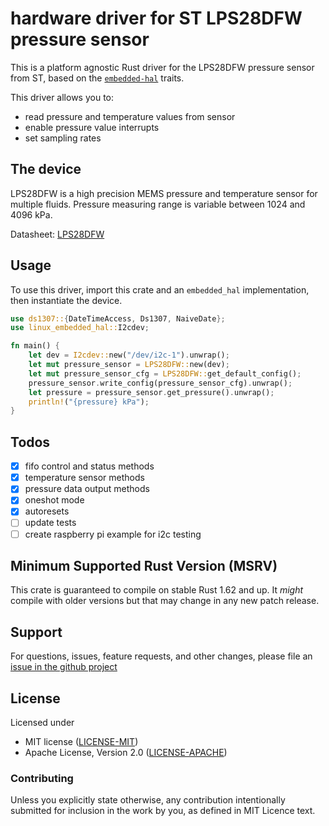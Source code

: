 # hardware driver for ST LPS28DFW pressure sensor

This is a platform agnostic Rust driver for the LPS28DFW pressure sensor from ST,
based on the [`embedded-hal`] traits.

[`embedded-hal`]: https://github.com/rust-embedded/embedded-hal

This driver allows you to:

- read pressure and temperature values from sensor
- enable pressure value interrupts
- set sampling rates

## The device

LPS28DFW is a high precision MEMS pressure and temperature sensor for multiple
fluids. Pressure measuring range is variable between 1024 and 4096 kPa.

Datasheet: [LPS28DFW](https://www.st.com/resource/en/datasheet/lps28dfw.pdf)

## Usage

To use this driver, import this crate and an `embedded_hal` implementation,
then instantiate the device.

```rust
use ds1307::{DateTimeAccess, Ds1307, NaiveDate};
use linux_embedded_hal::I2cdev;

fn main() {
    let dev = I2cdev::new("/dev/i2c-1").unwrap();
    let mut pressure_sensor = LPS28DFW::new(dev);
    let mut pressure_sensor_cfg = LPS28DFW::get_default_config();
    pressure_sensor.write_config(pressure_sensor_cfg).unwrap();
    let pressure = pressure_sensor.get_pressure().unwrap();
    println!("{pressure} kPa");
}

```

## Todos

- [x] fifo control and status methods
- [x] temperature sensor methods
- [x] pressure data output methods
- [x] oneshot mode
- [x] autoresets
- [ ] update tests
- [ ] create raspberry pi example for i2c testing

## Minimum Supported Rust Version (MSRV)

This crate is guaranteed to compile on stable Rust 1.62 and up. It *might*
compile with older versions but that may change in any new patch release.

## Support

For questions, issues, feature requests, and other changes, please file an
[issue in the github project](https://github.com/tomatenkuchen/lps28dfw)

## License

Licensed under

- MIT license ([LICENSE-MIT](<http://opensource.org/licenses/MIT>))
- Apache License, Version 2.0 ([LICENSE-APACHE](<http://www.apache.org/licenses/LICENSE-2.0>))

### Contributing

Unless you explicitly state otherwise, any contribution intentionally submitted
for inclusion in the work by you, as defined in MIT Licence text.
